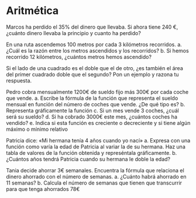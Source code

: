 # Aritmética

Marcos ha perdido el 35% del dinero que llevaba. Si ahora tiene 240 €, ¿cuánto dinero
llevaba la principio y cuanto ha perdido?


En una ruta ascendemos 100 metros por cada 3 kilómetros recorridos.
a. ¿Cuál es la razón entre los metros ascendidos y los recorridos?
b. Si hemos recorrido 12 kilómetros, ¿cuántos metros hemos ascendido?


Si el lado de una cuadrado es el doble que el de otro, ¿es también el área del primer cuadrado
doble que el segundo? Pon un ejemplo y razona tu respuesta.


Pedro cobra mensualmente 1200€ de sueldo fijo más 300€ por cada coche que vende.
a. Escribe la fórmula de la función que representa el sueldo mensual en función del 
	número de coches que vende. ¿De qué tipo es?
b. Representa gráficamente la función
c. Si un mes vende 3 coches, ¿cuál será su sueldo?
d. Si ha cobrado 3000€ este mes, ¿cuántos coches ha vendido?
e. Indica si esta función es creciente o decreciente y si tiene algún máximo o mínimo relativo


Patricia dice: «Mi hermana tenía 4 años cuando yo nací»
a. Expresa con una función como varía la edad de Patricia al variar la de su hermana. Haz
			una tabla de valores de la función obtenida y represéntala gráficamente.
b. ¿Cuántos años tendrá Patricia cuando su hermana le doble la edad?


Tania decide ahorrar 3€ semanales. Encuentra la fórmula que relaciona el dinero ahorrado 
con el número de semanas.
a. ¿Cuánto habrá ahorrado en 11 semanas?
b. Calcula el número de semanas que tienen que transcurrir para que tenga ahorrados 78€
